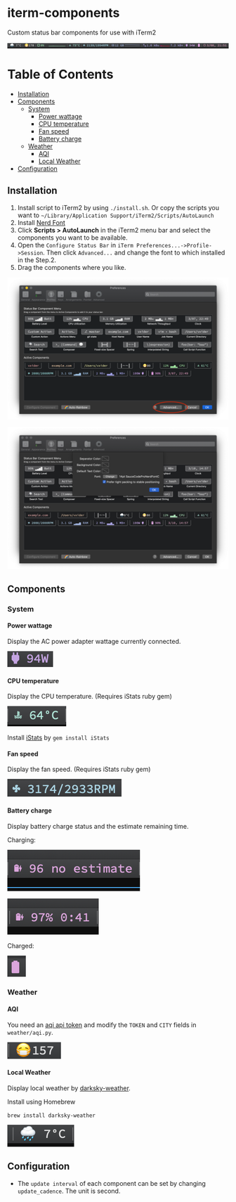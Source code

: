 # iterm-components

Custom status bar components for use with iTerm2

![](screenshots/example.png)


# Table of Contents
<!-- @import "[TOC]" {cmd="toc" depthFrom=2 depthTo=6 orderedList=false} -->

<!-- code_chunk_output -->

- [Installation](#installation)
- [Components](#components)
  - [System](#system)
    - [Power wattage](#power-wattage)
    - [CPU temperature](#cpu-temperature)
    - [Fan speed](#fan-speed)
    - [Battery charge](#battery-charge)
  - [Weather](#weather)
    - [AQI](#aqi)
    - [Local Weather](#local-weather)
- [Configuration](#configuration)

<!-- /code_chunk_output -->


## Installation

1. Install script to iTerm2 by using `./install.sh`. Or copy the scripts you want to `~/Library/Application Support/iTerm2/Scripts/AutoLaunch`
2. Install [Nerd Font](https://www.nerdfonts.com/)
3. Click **Scripts > AutoLaunch** in the iTerm2 menu bar and select the components you want to be available.
4. Open the `Configure Status Bar` in `iTerm Preferences...->Profile->Session`. Then click `Advanced...` and change the font to which installed in the Step.2.
5. Drag the components where you like.

![components](screenshots/components-1.png)

![components](screenshots/components-2.png)

## Components

### System

#### Power wattage

Display the AC power adapter wattage currently connected.

![power usage](screenshots/power-wattage.png)

#### CPU temperature

Display the CPU temperature. (Requires iStats ruby gem)

![CPU temperature](screenshots/cpu-temperature.png)

Install [iStats](https://github.com/Chris911/iStats) by `gem install iStats`

#### Fan speed

Display the fan speed. (Requires iStats ruby gem)

![fan speed](screenshots/fan-speed.png)

#### Battery charge

Display battery charge status and the estimate remaining time.

Charging:

![battery charge](screenshots/battery-charge-no-estimate.png)

![battery charge](screenshots/battery-charge-charging.png)

Charged:

![battery charge](screenshots/battery-charge-charged.png)

### Weather

#### AQI

You need an [aqi api token](https://aqicn.org/api/) and modify the `TOKEN` and `CITY` fields in `weather/aqi.py`.

![aqi](screenshots/aqi.png)

#### Local Weather

Display local weather by [darksky-weather](https://github.com/genuinetools/weather).

Install using Homebrew

```
brew install darksky-weather
```

![weather](screenshots/weather.png)

## Configuration

* The `update interval` of each component can be set by changing `update_cadence`. The unit is second.

